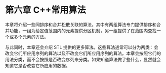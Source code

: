 # 第六章 C++常用算法

本章将介绍一些同排序和合并松散关联的算法。其中有两组算法专门提供排序和合并功能，一组为给定值范围内的元素提供分区机制，另一组提供了在范围内查找一个或多个元素的方法。

与此同时，本章还会介绍 STL 提供的更多算法。这些算法通常可以分为两类：会改变它们所应用序列的算法以及不改变它们所应用序列的算法。本章会按照它们的用法分类，而不会按照是否改变序列来分类。如果知道算法做了些什么，显然就会知道它是否改变它所应用的数据。